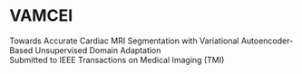 # VAMCEI
Towards Accurate Cardiac MRI Segmentation with Variational Autoencoder-Based Unsupervised Domain Adaptation  
Submitted to IEEE Transactions on Medical Imaging (TMI)
